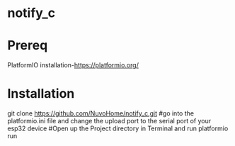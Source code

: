 # notify_c

# Prereq 
PlatformIO installation-https://platformio.org/
# Installation
git clone https://github.com/NuvoHome/notify_c.git
#go into the platformio.ini file and change the upload port to the serial port of your esp32 device
#Open up the Project directory in Terminal and run 
platformio run
